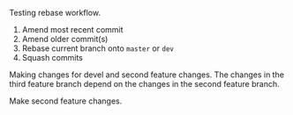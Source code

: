 Testing rebase workflow.

1. Amend most recent commit
2. Amend older commit(s)
3. Rebase current branch onto `master` or `dev`
4. Squash commits

Making changes for devel and second feature changes. The changes in the third feature branch depend on the changes in the second feature branch.

Make second feature changes.